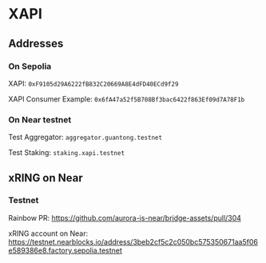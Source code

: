 # XAPI

## Addresses

### On Sepolia

XAPI: `0xF9105d29A6222fB832C20669A8E4dFD40ECd9f29`

XAPI Consumer Example: `0x6fA47a52f5B708Bf3bac6422f863Ef09d7A78F1b`

### On Near testnet

Test Aggregator: `aggregator.guantong.testnet`

Test Staking: `staking.xapi.testnet`

## xRING on Near

### Testnet

Rainbow PR: <https://github.com/aurora-is-near/bridge-assets/pull/304>

xRING account on Near: <https://testnet.nearblocks.io/address/3beb2cf5c2c050bc575350671aa5f06e589386e8.factory.sepolia.testnet>
